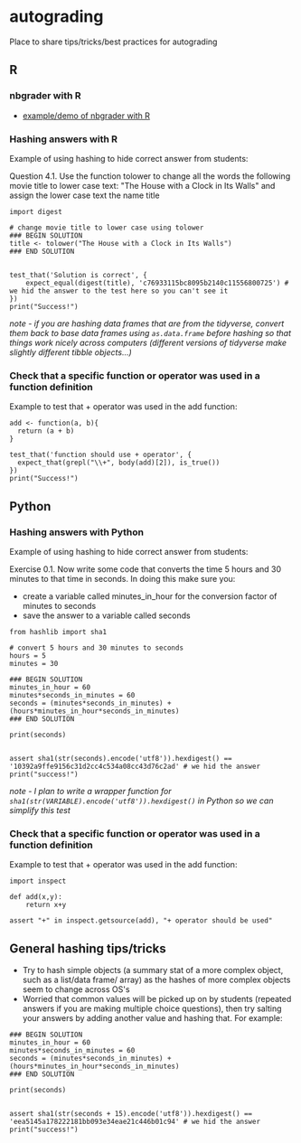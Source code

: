# autograding

Place to share tips/tricks/best practices for autograding

## R

### nbgrader with R
- [example/demo of nbgrader with R](https://github.com/ttimbers/nbgrader_r_demo)

### Hashing answers with R
Example of using hashing to hide correct answer from students:

Question 4.1. Use the function tolower to change all the words the following movie title to lower case text: "The House with a Clock in Its Walls" and assign the lower case text the name title

```{r}
import digest

# change movie title to lower case using tolower
### BEGIN SOLUTION
title <- tolower("The House with a Clock in Its Walls")
### END SOLUTION


test_that('Solution is correct', {
    expect_equal(digest(title), 'c76933115bc8095b2140c11556800725') # we hid the answer to the test here so you can't see it
})
print("Success!")
```

*note - if you are hashing data frames that are from the tidyverse, convert them back to base data frames using `as.data.frame` before hashing so that things work nicely across computers (different versions of tidyverse make slightly different tibble objects...)*

### Check that a specific function or operator was used in a function definition

Example to test that + operator was used in the add function:
```{r}
add <- function(a, b){
  return (a + b)
}

test_that('function should use + operator', {
  expect_that(grepl("\\+", body(add)[2]), is_true())
})
print("Success!")
```

## Python

### Hashing answers with Python
Example of using hashing to hide correct answer from students:

Exercise 0.1. Now write some code that converts the time 5 hours and 30 minutes to that time in seconds. In doing this make sure you:
  - create a variable called minutes_in_hour for the conversion factor of minutes to seconds
  - save the answer to a variable called seconds

```{python}
from hashlib import sha1

# convert 5 hours and 30 minutes to seconds
hours = 5
minutes = 30 

### BEGIN SOLUTION
minutes_in_hour = 60
minutes*seconds_in_minutes = 60
seconds = (minutes*seconds_in_minutes) + (hours*minutes_in_hour*seconds_in_minutes)
### END SOLUTION

print(seconds)


assert sha1(str(seconds).encode('utf8')).hexdigest() == '10392a9ffe9156c31d2cc4c534a08cc43d76c2ad' # we hid the answer 
print("success!")

```

*note - I plan to write a wrapper function for `sha1(str(VARIABLE).encode('utf8')).hexdigest()` in Python so we can simplify this test*


### Check that a specific function or operator was used in a function definition

Example to test that + operator was used in the add function:
```{python}
import inspect

def add(x,y):
    return x+y

assert "+" in inspect.getsource(add), "+ operator should be used"
```

## General hashing tips/tricks
- Try to hash simple objects (a summary stat of a more complex object, such as a list/data frame/ array) as the hashes of more complex objects seem to change across OS's
- Worried that common values will be picked up on by students (repeated answers if you are making multiple choice questions), then try salting your answers by adding another value and hashing that. For example: 
```
### BEGIN SOLUTION
minutes_in_hour = 60
minutes*seconds_in_minutes = 60
seconds = (minutes*seconds_in_minutes) + (hours*minutes_in_hour*seconds_in_minutes)
### END SOLUTION

print(seconds)


assert sha1(str(seconds + 15).encode('utf8')).hexdigest() == 'eea5145a178222181bb093e34eae21c446b01c94' # we hid the answer 
print("success!")
```

